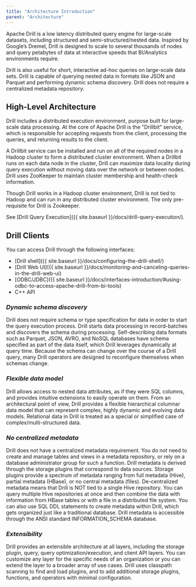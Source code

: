 ```yaml
---
title: "Architecture Introduction"
parent: "Architecture"
---
```

Apache Drill is a low latency distributed query engine for large-scale
datasets, including structured and semi-structured/nested data. Inspired by
Google’s Dremel, Drill is designed to scale to several thousands of nodes and
query petabytes of data at interactive speeds that BI/Analytics environments
require.

Drill is also useful for short, interactive ad-hoc queries on large-scale data sets. Drill is capable of querying nested data in formats like JSON and Parquet and
performing dynamic schema discovery. Drill does not require a centralized
metadata repository.

## High-Level Architecture

Drill includes a distributed execution environment, purpose built for large-
scale data processing. At the core of Apache Drill is the "Drillbit" service,
which is responsible for accepting requests from the client, processing the
queries, and returning results to the client.

A Drillbit service can be installed and run on all of the required nodes in a
Hadoop cluster to form a distributed cluster environment. When a Drillbit runs
on each data node in the cluster, Drill can maximize data locality during
query execution without moving data over the network or between nodes. Drill
uses ZooKeeper to maintain cluster membership and health-check information.

Though Drill works in a Hadoop cluster environment, Drill is not tied to
Hadoop and can run in any distributed cluster environment. The only pre-requisite for Drill is Zookeeper.

See [Drill Query Execution]({{ site.baseurl }}/docs/drill-query-execution/).

## Drill Clients

You can access Drill through the following interfaces:

  * [Drill shell]({{ site.baseurl }}/docs/configuring-the-drill-shell/)
  * [Drill Web UI]({{ site.baseurl }}/docs/monitoring-and-canceling-queries-in-the-drill-web-ui)
  * [ODBC/JDBC]({{ site.baseurl }}/docs/interfaces-introduction/#using-odbc-to-access-apache-drill-from-bi-tools) 
  * C++ API

### **_Dynamic schema discovery_**

Drill does not require schema or type specification for data in order to start
the query execution process. Drill starts data processing in record-batches
and discovers the schema during processing. Self-describing data formats such
as Parquet, JSON, AVRO, and NoSQL databases have schema specified as part of
the data itself, which Drill leverages dynamically at query time. Because the
schema can change over the course of a Drill query, many Drill operators are
designed to reconfigure themselves when schemas change.

### **_Flexible data model_**

Drill allows access to nested data attributes, as if they were SQL columns, and
provides intuitive extensions to easily operate on them. From an architectural
point of view, Drill provides a flexible hierarchical columnar data model that
can represent complex, highly dynamic and evolving data models. Relational data in Drill
is treated as a special or simplified case of complex/multi-structured data.

### **_No centralized metadata_**

Drill does not have a centralized metadata requirement. You do not need to
create and manage tables and views in a metadata repository, or rely on a
database administrator group for such a function. Drill metadata is derived
through the storage plugins that correspond to data sources. Storage plugins
provide a spectrum of metadata ranging from full metadata (Hive), partial
metadata (HBase), or no central metadata (files). De-centralized metadata
means that Drill is NOT tied to a single Hive repository. You can query
multiple Hive repositories at once and then combine the data with information
from HBase tables or with a file in a distributed file system. You can also
use SQL DDL statements to create metadata within Drill, which gets organized just
like a traditional database. Drill metadata is accessible through the ANSI
standard INFORMATION_SCHEMA database.

### **_Extensibility_**

Drill provides an extensible architecture at all layers, including the storage
plugin, query, query optimization/execution, and client API layers. You can
customize any layer for the specific needs of an organization or you can
extend the layer to a broader array of use cases. Drill uses 
classpath scanning to find and load plugins, and to add additional storage plugins,
functions, and operators with minimal configuration.